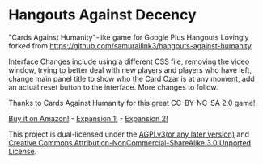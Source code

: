 Hangouts Against Decency
=========================

"Cards Against Humanity"-like game for Google Plus Hangouts 
Lovingly forked from https://github.com/samurailink3/hangouts-against-humanity

Interface Changes include using a different CSS file, removing the video window, trying to better deal with new players and players who have left, change main panel title to show who the Card Czar is at any moment, add an actual reset button to the interface. More changes to follow.

Thanks to Cards Against Humanity for this great CC-BY-NC-SA 2.0 game!

[Buy it on Amazon!](http://www.amazon.com/gp/product/B004S8F7QM/ref=as_li_ss_tl?ie=UTF8&tag=cardagaihuma-20&linkCode=as2&camp=1789&creative=390957&creativeASIN=B004S8F7QM) - [Expansion 1!](http://www.amazon.com/Cards-Against-Humanity-First-Expansion/dp/B005JFNE8G) - [Expansion 2!](http://www.amazon.com/Cards-Against-Humanity-Second-Expansion/dp/B008JNPBYK)

This project is dual-licensed under the [AGPLv3(or any later version)](http://www.gnu.org/licenses/agpl-3.0.html) and [Creative Commons Attribution-NonCommercial-ShareAlike 3.0 Unported License](http://creativecommons.org/licenses/by-nc-sa/3.0/deed.en_US).
